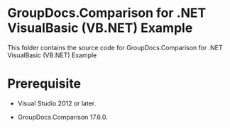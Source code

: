 # GroupDocs.Comparison for .NET VisualBasic (VB.NET) Example

This folder contains the source code for GroupDocs.Comparison for .NET VisualBasic (VB.NET) Example

# Prerequisite

+ Visual Studio 2012 or later.

+ GroupDocs.Comparison 17.6.0.

